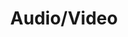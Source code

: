 ---
# This topic lives at
# https://digital.gov/topics/audio-video

# Topic Title
title: "Audio/Video"

# description — keep it short and clear
# summary: ""

# Weight
weight: 1

# For more information on managing topics,
# see https://github.com/GSA/digitalgov.gov/wiki/topics
---